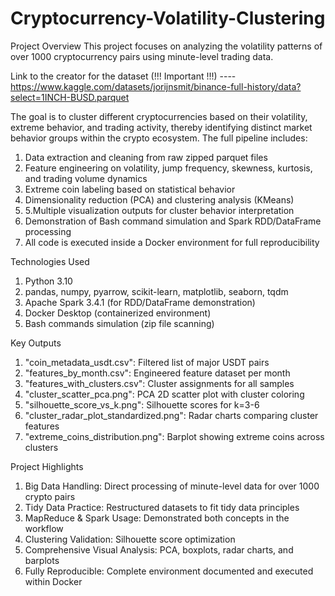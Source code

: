 # Cryptocurrency-Volatility-Clustering

Project Overview
This project focuses on analyzing the volatility patterns of over 1000 cryptocurrency pairs using minute-level trading data.

Link to the creator for the dataset (!!! Important !!!) ---- https://www.kaggle.com/datasets/jorijnsmit/binance-full-history/data?select=1INCH-BUSD.parquet

The goal is to cluster different cryptocurrencies based on their volatility, extreme behavior, and trading activity,
thereby identifying distinct market behavior groups within the crypto ecosystem.
The full pipeline includes:
1. Data extraction and cleaning from raw zipped parquet files
2. Feature engineering on volatility, jump frequency, skewness, kurtosis, and trading volume dynamics
3. Extreme coin labeling based on statistical behavior
4. Dimensionality reduction (PCA) and clustering analysis (KMeans)
5. 5.Multiple visualization outputs for cluster behavior interpretation
6. Demonstration of Bash command simulation and Spark RDD/DataFrame processing
7. All code is executed inside a Docker environment for full reproducibility

Technologies Used
1. Python 3.10
2. pandas, numpy, pyarrow, scikit-learn, matplotlib, seaborn, tqdm
3. Apache Spark 3.4.1 (for RDD/DataFrame demonstration)
4. Docker Desktop (containerized environment)
5. Bash commands simulation (zip file scanning)

Key Outputs
1. "coin_metadata_usdt.csv": Filtered list of major USDT pairs
2. "features_by_month.csv": Engineered feature dataset per month
3. "features_with_clusters.csv": Cluster assignments for all samples
4. "cluster_scatter_pca.png": PCA 2D scatter plot with cluster coloring
5. "silhouette_score_vs_k.png": Silhouette scores for k=3-6
6. "cluster_radar_plot_standardized.png": Radar charts comparing cluster features
7. "extreme_coins_distribution.png": Barplot showing extreme coins across clusters

Project Highlights
1. Big Data Handling: Direct processing of minute-level data for over 1000 crypto pairs
2. Tidy Data Practice: Restructured datasets to fit tidy data principles
3. MapReduce & Spark Usage: Demonstrated both concepts in the workflow
4. Clustering Validation: Silhouette score optimization
5. Comprehensive Visual Analysis: PCA, boxplots, radar charts, and barplots
6. Fully Reproducible: Complete environment documented and executed within Docker

